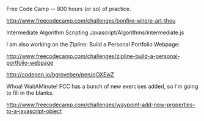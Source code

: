 Free Code Camp -- 800 hours (or so) of practice.

http://www.freecodecamp.com/challenges/bonfire-where-art-thou

Intermediate Algorithm Scripting
Javascript/Algorithms/intermediate.js

I am also working on the Zipline: Build a Personal Portfolio Webpage:

http://www.freecodecamp.com/challenges/zipline-build-a-personal-portfolio-webpage

http://codepen.io/bgroveben/pen/qOXEwZ

Whoa! WaitAMinute! FCC has a bunch of new exercises added, so I'm going to fill in the blanks.

http://www.freecodecamp.com/challenges/waypoint-add-new-properties-to-a-javascript-object

